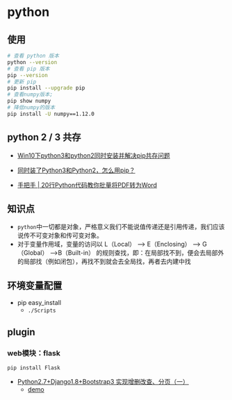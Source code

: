 # python
<!-- @author DHJT 2018-11-30 -->

## 使用
```sh
# 查看 python 版本
python --version
# 查看 pip 版本
pip --version
# 更新 pip
pip install --upgrade pip
# 查看numpy版本;
pip show numpy
# 降低numpy的版本
pip install -U numpy==1.12.0
```

## python 2 / 3 共存
- [Win10下python3和python2同时安装并解决pip共存问题](https://www.cnblogs.com/thunderLL/p/6643022.html)
- [同时装了Python3和Python2，怎么用pip？](https://www.zhihu.com/question/21653286)

- [手把手 | 20行Python代码教你批量将PDF转为Word](https://www.zhihu.com/people/cai-niao-fen-xi-64/activities)

## 知识点
- `python`中一切都是对象，严格意义我们不能说值传递还是引用传递，我们应该说传不可变对象和传可变对象。
- 对于变量作用域，变量的访问以 L（Local） –> E（Enclosing） –> G（Global） –>B（Built-in） 的规则查找，即：在局部找不到，便会去局部外的局部找（例如闭包），再找不到就会去全局找，再者去内建中找

## 环境变量配置
- pip   easy_install
    + `./Scripts`

## plugin
### web模块：flask
`pip install Flask`
- [Python2.7+Django1.8+Bootstrap3 实现增删改查、分页（一）](https://www.cnblogs.com/dingshilei/p/4667642.html)
    + [demo](https://github.com/Dstone11/learn_models)


[1]: https://stackoverflow.com/questions/7605631/passing-a-list-to-python-from-command-line 'Passing a List to Python From Command Line'